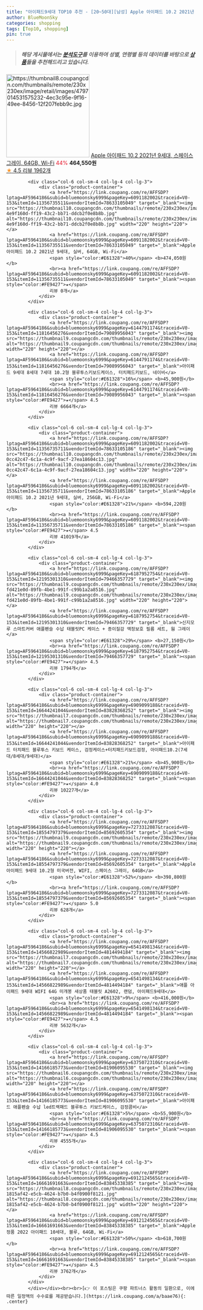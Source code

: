 ```yaml
---
title: "아이패드9세대 TOP10 추천 - [20~50대][남성] Apple 아이패드 10.2 2021년 9세대, 스페이스 그레이, 64GB, Wi-Fi"
author: BlueMoonSky
categories: shopping
tags: [Top10, shopping]
pin: true
---
```


> ##### 해당 게시물에서는 [**분석도구**](https://itemscout.io/)를 이용하여 **성별**, **연령별** 등의 데이터를 바탕으로 [**상품**](https://link.coupang.com/a/baae76)들을 추천해드리고 있습니다.
<div class="container"><div class="row">
            <div class="col-6 col-sm-4 col-lg-4 col-lg-3">
                <div class="product-container">
                    <a href="https://link.coupang.com/re/AFFSDP?lptag=AF5964186&subid=bluemoonsky6999&pageKey=6091182002&traceid=V0-153&itemId=11356735508&vendorItemId=78633105037" target="_blank"><img src="https://thumbnail8.coupangcdn.com/thumbnails/remote/230x230ex/image/retail/images/4797014531575232-4ec3c95e-9f16-49ee-8456-12f207febb9c.jpg" alt="https://thumbnail8.coupangcdn.com/thumbnails/remote/230x230ex/image/retail/images/4797014531575232-4ec3c95e-9f16-49ee-8456-12f207febb9c.jpg" width="220" height="220"></a>
                    <a href="https://link.coupang.com/re/AFFSDP?lptag=AF5964186&subid=bluemoonsky6999&pageKey=6091182002&traceid=V0-153&itemId=11356735508&vendorItemId=78633105037" target="_blank">Apple 아이패드 10.2 2021년 9세대, 스페이스 그레이, 64GB, Wi-Fi</a>
                    <span style="color:#E61328">44%</span> <b>464,550원</b>
                    <br><a href="https://link.coupang.com/re/AFFSDP?lptag=AF5964186&subid=bluemoonsky6999&pageKey=6091182002&traceid=V0-153&itemId=11356735508&vendorItemId=78633105037" target="_blank"><span style="color:#FE9427">★</span> 4.5
                    리뷰 1962개</a>
                </div>
            </div>
            
            <div class="col-6 col-sm-4 col-lg-4 col-lg-3">
                <div class="product-container">
                    <a href="https://link.coupang.com/re/AFFSDP?lptag=AF5964186&subid=bluemoonsky6999&pageKey=6091182002&traceid=V0-153&itemId=11356735511&vendorItemId=78633105049" target="_blank"><img src="https://thumbnail10.coupangcdn.com/thumbnails/remote/230x230ex/image/retail/images/4796871067591335-4e9f160d-ff19-43c2-bb71-ddcb2f0e8b8b.jpg" alt="https://thumbnail10.coupangcdn.com/thumbnails/remote/230x230ex/image/retail/images/4796871067591335-4e9f160d-ff19-43c2-bb71-ddcb2f0e8b8b.jpg" width="220" height="220"></a>
                    <a href="https://link.coupang.com/re/AFFSDP?lptag=AF5964186&subid=bluemoonsky6999&pageKey=6091182002&traceid=V0-153&itemId=11356735511&vendorItemId=78633105049" target="_blank">Apple 아이패드 10.2 2021년 9세대, 실버, 64GB, Wi-Fi</a>
                    <span style="color:#E61328">40%</span> <b>474,050원</b>
                    <br><a href="https://link.coupang.com/re/AFFSDP?lptag=AF5964186&subid=bluemoonsky6999&pageKey=6091182002&traceid=V0-153&itemId=11356735511&vendorItemId=78633105049" target="_blank"><span style="color:#FE9427">★</span> 
                    리뷰 0개</a>
                </div>
            </div>
            
            <div class="col-6 col-sm-4 col-lg-4 col-lg-3">
                <div class="product-container">
                    <a href="https://link.coupang.com/re/AFFSDP?lptag=AF5964186&subid=bluemoonsky6999&pageKey=6144791174&traceid=V0-153&itemId=11816456276&vendorItemId=79089956043" target="_blank"><img src="https://thumbnail9.coupangcdn.com/thumbnails/remote/230x230ex/image/vendor_inventory/4a2e/3a5237a6e0acd9a0b3233ade7af6dbfc4653787da395dd9c057ece161add.jpg" alt="https://thumbnail9.coupangcdn.com/thumbnails/remote/230x230ex/image/vendor_inventory/4a2e/3a5237a6e0acd9a0b3233ade7af6dbfc4653787da395dd9c057ece161add.jpg" width="220" height="220"></a>
                    <a href="https://link.coupang.com/re/AFFSDP?lptag=AF5964186&subid=bluemoonsky6999&pageKey=6144791174&traceid=V0-153&itemId=11816456276&vendorItemId=79089956043" target="_blank">아이패드 9세대 8세대 7세대 10.2형 블루투스키보드케이스, 터치패드키보드, 네이비</a>
                    <span style="color:#E61328">16%</span> <b>45,900원</b>
                    <br><a href="https://link.coupang.com/re/AFFSDP?lptag=AF5964186&subid=bluemoonsky6999&pageKey=6144791174&traceid=V0-153&itemId=11816456276&vendorItemId=79089956043" target="_blank"><span style="color:#FE9427">★</span> 4.5
                    리뷰 6664개</a>
                </div>
            </div>
            
            <div class="col-6 col-sm-4 col-lg-4 col-lg-3">
                <div class="product-container">
                    <a href="https://link.coupang.com/re/AFFSDP?lptag=AF5964186&subid=bluemoonsky6999&pageKey=6091182002&traceid=V0-153&itemId=11356735711&vendorItemId=78633105186" target="_blank"><img src="https://thumbnail10.coupangcdn.com/thumbnails/remote/230x230ex/image/retail/images/4326057363266664-0cc42c47-6c1a-4c9f-9acf-27ea18604c13.jpg" alt="https://thumbnail10.coupangcdn.com/thumbnails/remote/230x230ex/image/retail/images/4326057363266664-0cc42c47-6c1a-4c9f-9acf-27ea18604c13.jpg" width="220" height="220"></a>
                    <a href="https://link.coupang.com/re/AFFSDP?lptag=AF5964186&subid=bluemoonsky6999&pageKey=6091182002&traceid=V0-153&itemId=11356735711&vendorItemId=78633105186" target="_blank">Apple 아이패드 10.2 2021년 9세대, 실버, 256GB, Wi-Fi</a>
                    <span style="color:#E61328">21%</span> <b>594,220원</b>
                    <br><a href="https://link.coupang.com/re/AFFSDP?lptag=AF5964186&subid=bluemoonsky6999&pageKey=6091182002&traceid=V0-153&itemId=11356735711&vendorItemId=78633105186" target="_blank"><span style="color:#FE9427">★</span> 4.5
                    리뷰 41019개</a>
                </div>
            </div>
            
            <div class="col-6 col-sm-4 col-lg-4 col-lg-3">
                <div class="product-container">
                    <a href="https://link.coupang.com/re/AFFSDP?lptag=AF5964186&subid=bluemoonsky6999&pageKey=6187952754&traceid=V0-153&itemId=12195301310&vendorItemId=79466357729" target="_blank"><img src="https://thumbnail9.coupangcdn.com/thumbnails/remote/230x230ex/image/retail/images/1847280647945355-fd421e0d-89fb-4be1-991f-c99b1a2a8516.jpg" alt="https://thumbnail9.coupangcdn.com/thumbnails/remote/230x230ex/image/retail/images/1847280647945355-fd421e0d-89fb-4be1-991f-c99b1a2a8516.jpg" width="220" height="220"></a>
                    <a href="https://link.coupang.com/re/AFFSDP?lptag=AF5964186&subid=bluemoonsky6999&pageKey=6187952754&traceid=V0-153&itemId=12195301310&vendorItemId=79466357729" target="_blank">신지모루 스마트커버 애플펜슬 수납 태블릿PC 케이스 + 종이질감 액정보호 필름 세트, 웜 그레이</a>
                    <span style="color:#E61328">29%</span> <b>27,150원</b>
                    <br><a href="https://link.coupang.com/re/AFFSDP?lptag=AF5964186&subid=bluemoonsky6999&pageKey=6187952754&traceid=V0-153&itemId=12195301310&vendorItemId=79466357729" target="_blank"><span style="color:#FE9427">★</span> 4.5
                    리뷰 1794개</a>
                </div>
            </div>
            
            <div class="col-6 col-sm-4 col-lg-4 col-lg-3">
                <div class="product-container">
                    <a href="https://link.coupang.com/re/AFFSDP?lptag=AF5964186&subid=bluemoonsky6999&pageKey=6909099188&traceid=V0-153&itemId=16644241044&vendorItemId=83828368252" target="_blank"><img src="https://thumbnail7.coupangcdn.com/thumbnails/remote/230x230ex/image/vendor_inventory/5522/8ea49b020466267799c9f594bd5ce339f03dc32d2accd3c777e135a7491b.jpg" alt="https://thumbnail7.coupangcdn.com/thumbnails/remote/230x230ex/image/vendor_inventory/5522/8ea49b020466267799c9f594bd5ce339f03dc32d2accd3c777e135a7491b.jpg" width="220" height="220"></a>
                    <a href="https://link.coupang.com/re/AFFSDP?lptag=AF5964186&subid=bluemoonsky6999&pageKey=6909099188&traceid=V0-153&itemId=16644241044&vendorItemId=83828368252" target="_blank">아이패드 터치패드 블루투스 키보드 케이스, 검정케이스+터치패드키보드검정, 아이패드10.2(7세대/8세대/9세대)</a>
                    <span style="color:#E61328">21%</span> <b>45,900원</b>
                    <br><a href="https://link.coupang.com/re/AFFSDP?lptag=AF5964186&subid=bluemoonsky6999&pageKey=6909099188&traceid=V0-153&itemId=16644241044&vendorItemId=83828368252" target="_blank"><span style="color:#FE9427">★</span> 4.0
                    리뷰 10227개</a>
                </div>
            </div>
            
            <div class="col-6 col-sm-4 col-lg-4 col-lg-3">
                <div class="product-container">
                    <a href="https://link.coupang.com/re/AFFSDP?lptag=AF5964186&subid=bluemoonsky6999&pageKey=7273312087&traceid=V0-153&itemId=18554797379&vendorItemId=85692605354" target="_blank"><img src="https://thumbnail9.coupangcdn.com/thumbnails/remote/230x230ex/image/vendor_inventory/bb84/37a445161d7f2b449a7c4a840c05baf24ee50e622a804b2f6cdf6d691562.JPG" alt="https://thumbnail9.coupangcdn.com/thumbnails/remote/230x230ex/image/vendor_inventory/bb84/37a445161d7f2b449a7c4a840c05baf24ee50e622a804b2f6cdf6d691562.JPG" width="220" height="220"></a>
                    <a href="https://link.coupang.com/re/AFFSDP?lptag=AF5964186&subid=bluemoonsky6999&pageKey=7273312087&traceid=V0-153&itemId=18554797379&vendorItemId=85692605354" target="_blank">Apple 아이패드 9세대 10.2형 미국버전, WIFI, 스페이스 그레이, 64GB</a>
                    <span style="color:#E61328">52%</span> <b>398,800원</b>
                    <br><a href="https://link.coupang.com/re/AFFSDP?lptag=AF5964186&subid=bluemoonsky6999&pageKey=7273312087&traceid=V0-153&itemId=18554797379&vendorItemId=85692605354" target="_blank"><span style="color:#FE9427">★</span> 5.0
                    리뷰 628개</a>
                </div>
            </div>
            
            <div class="col-6 col-sm-4 col-lg-4 col-lg-3">
                <div class="product-container">
                    <a href="https://link.coupang.com/re/AFFSDP?lptag=AF5964186&subid=bluemoonsky6999&pageKey=6541498134&traceid=V0-153&itemId=14566822989&vendorItemId=4814494184" target="_blank"><img src="https://thumbnail7.coupangcdn.com/thumbnails/remote/230x230ex/image/vendor_inventory/4069/0f9daae8864f941ecd6e0654a43d096236120883fc4294d484e755908c37.jpg" alt="https://thumbnail7.coupangcdn.com/thumbnails/remote/230x230ex/image/vendor_inventory/4069/0f9daae8864f941ecd6e0654a43d096236120883fc4294d484e755908c37.jpg" width="220" height="220"></a>
                    <a href="https://link.coupang.com/re/AFFSDP?lptag=AF5964186&subid=bluemoonsky6999&pageKey=6541498134&traceid=V0-153&itemId=14566822989&vendorItemId=4814494184" target="_blank">애플 아이패드 9세대 WIFI 64G 미개봉 새상품 태블릿 A2602, 랜덤, 아이패드9세대</a>
                    <span style="color:#E61328">9%</span> <b>416,000원</b>
                    <br><a href="https://link.coupang.com/re/AFFSDP?lptag=AF5964186&subid=bluemoonsky6999&pageKey=6541498134&traceid=V0-153&itemId=14566822989&vendorItemId=4814494184" target="_blank"><span style="color:#FE9427">★</span> 4.5
                    리뷰 5632개</a>
                </div>
            </div>
            
            <div class="col-6 col-sm-4 col-lg-4 col-lg-3">
                <div class="product-container">
                    <a href="https://link.coupang.com/re/AFFSDP?lptag=AF5964186&subid=bluemoonsky6999&pageKey=6375072310&traceid=V0-153&itemId=14166185773&vendorItemId=81906095530" target="_blank"><img src="https://thumbnail6.coupangcdn.com/thumbnails/remote/230x230ex/image/vendor_inventory/cbe5/fd82e6105601c79a19852cb145c87c13d494c9c25b41917f4645520ce56d.jpg" alt="https://thumbnail6.coupangcdn.com/thumbnails/remote/230x230ex/image/vendor_inventory/cbe5/fd82e6105601c79a19852cb145c87c13d494c9c25b41917f4645520ce56d.jpg" width="220" height="220"></a>
                    <a href="https://link.coupang.com/re/AFFSDP?lptag=AF5964186&subid=bluemoonsky6999&pageKey=6375072310&traceid=V0-153&itemId=14166185773&vendorItemId=81906095530" target="_blank">아이패드 애플펜슬 수납 led트랙패드 블루투스 키보드케이스, 검정콤비</a>
                    <span style="color:#E61328">5%</span> <b>55,900원</b>
                    <br><a href="https://link.coupang.com/re/AFFSDP?lptag=AF5964186&subid=bluemoonsky6999&pageKey=6375072310&traceid=V0-153&itemId=14166185773&vendorItemId=81906095530" target="_blank"><span style="color:#FE9427">★</span> 4.5
                    리뷰 4555개</a>
                </div>
            </div>
            
            <div class="col-6 col-sm-4 col-lg-4 col-lg-3">
                <div class="product-container">
                    <a href="https://link.coupang.com/re/AFFSDP?lptag=AF5964186&subid=bluemoonsky6999&pageKey=6912124565&traceid=V0-153&itemId=16661691663&vendorItemId=83845338385" target="_blank"><img src="https://thumbnail8.coupangcdn.com/thumbnails/remote/230x230ex/image/retail/images/7896945556900075-1815af42-e5cb-4624-b7b0-b4f0900f8121.jpg" alt="https://thumbnail8.coupangcdn.com/thumbnails/remote/230x230ex/image/retail/images/7896945556900075-1815af42-e5cb-4624-b7b0-b4f0900f8121.jpg" width="220" height="220"></a>
                    <a href="https://link.coupang.com/re/AFFSDP?lptag=AF5964186&subid=bluemoonsky6999&pageKey=6912124565&traceid=V0-153&itemId=16661691663&vendorItemId=83845338385" target="_blank">Apple 정품 2022 아이패드 10세대, 블루, 64GB, Wi-Fi</a>
                    <span style="color:#E61328">50%</span> <b>618,700원</b>
                    <br><a href="https://link.coupang.com/re/AFFSDP?lptag=AF5964186&subid=bluemoonsky6999&pageKey=6912124565&traceid=V0-153&itemId=16661691663&vendorItemId=83845338385" target="_blank"><span style="color:#FE9427">★</span> 4.5
                    리뷰 3762개</a>
                </div>
            </div>
            </div></div><br><br>[👉 이 포스팅은 쿠팡 파트너스 활동의 일환으로, 이에 따른 일정액의 수수료를 제공받습니다.](https://link.coupang.com/a/baae76){: .center}